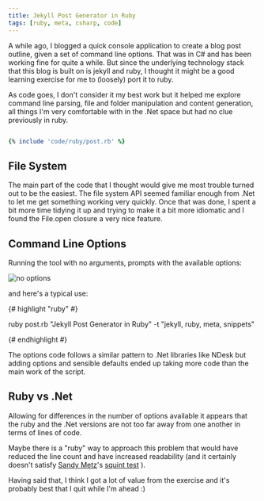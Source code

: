 ```yaml
---
title: Jekyll Post Generator in Ruby
tags: [ruby, meta, csharp, code]
---
```


A while ago, I blogged a quick console application to create a blog post outline,
given a set of command line options. That was in C# and has been working fine for
quite a while. But since the underlying technology stack that this blog is built
on is jekyll and ruby, I thought it might be a good learning exercise for me to
(loosely) port it to ruby.

As code goes, I don't consider it my best work but it helped me explore command
line parsing, file and folder manipulation and content generation, all things I'm
very comfortable with in the .Net space but had no clue previously in ruby.

```ruby

{% include 'code/ruby/post.rb' %}

```

## File System

The main part of the code that I thought would give me most trouble turned out to
be the easiest. The file system API seemed familiar enough from .Net to let me
get something working very quickly. Once that was done, I spent a bit more time
tidying it up and trying to make it a bit more idiomatic and I found the File.open
closure a very nice feature.

## Command Line Options

Running the tool with no arguments, prompts with the available options:

![no options](/assets/img/posts/jekyll-post-generator-in-ruby/no-options.png "no options")

and here's a typical use:

{# highlight "ruby" #}

ruby post.rb "Jekyll Post Generator in Ruby" -t "jekyll, ruby, meta, snippets"

{# endhighlight #}

The options code follows a similar pattern to .Net libraries like NDesk but adding
options and sensible defaults ended up taking more code than the main work of
the script.

## Ruby vs .Net

Allowing for differences in the number of options available it appears that
the ruby and the .Net versions are not too far away from one another in terms
of lines of code.

Maybe there is a "ruby" way to approach this problem that would have reduced
the line count and have increased readability (and it certainly doesn't satisfy
[Sandy Metz](http://www.sandimetz.com/)'s [squint test](https://www.youtube.com/watch?v=8bZh5LMaSmE) ).

Having said that, I think I got a lot of value from the exercise and it's probably
best that I quit while I'm ahead :)
